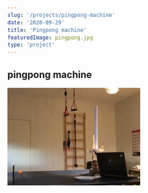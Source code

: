 ```yaml
---
slug: '/projects/pingpong-machine'
date: '2020-09-29'
title: 'Pingpong machine'
featuredImage: pingpong.jpg
type: 'project'
---
```


## pingpong machine

![the machine](./pingpong.jpg)
